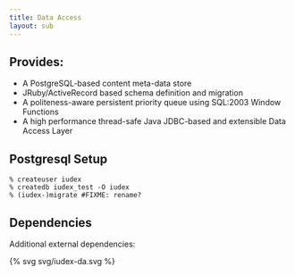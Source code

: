 ```yaml
---
title: Data Access
layout: sub
---
```


## Provides:

* A PostgreSQL-based content meta-data store
* JRuby/ActiveRecord based schema definition and migration
* A politeness-aware persistent priority queue using SQL:2003
  Window Functions
* A high performance thread-safe Java JDBC-based and extensible Data Access Layer

## Postgresql Setup

    % createuser iudex
    % createdb iudex_test -O iudex
    % (iudex-)migrate #FIXME: rename?

## Dependencies

Additional external dependencies:

{% svg svg/iudex-da.svg %}
